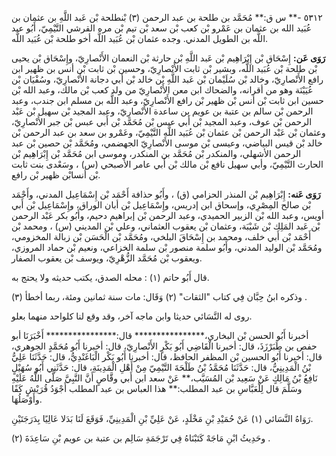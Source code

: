 ٥٣١٢ -** س ق:** مُحَمَّد بن طلحة بن عبد الرحمن (٣) بْنطلحة بْن عَبد اللَّهِ بن عثمان بن عُبَيد الله بن عثمان بن عَمْرو بْن كعب بْن سعد بْن تيم بْن مره القرشي التَّيْمِيّ، أَبُو عبد اللَّه بن الطويل المدني. وجده عثمان بْن عُبَيد اللَّه أخو طلحة بْن عُبَيد اللَّه.

**رَوَى عَن:** إِسْحَاق بْن إِبْرَاهِيم بْن عَبد اللَّهِ بْن حارثة بْن النعمان الأَنْصارِيّ، وإِسْحَاق بْن يحيى بْن طلحة بْن عُبَيد اللَّه، وبشير بْن ثابت الأَنْصارِيّ، وحسين بْن ثابت بْن أنس بن ظهير ابن رافع الأَنْصارِيّ، وخالد بْن سُلَيْمان بْن عَبد اللَّهِ بْن خالد بْن أبي دجانة الأَنْصارِيّ، وسُفْيَان بْن عُيَيْنَة وهو من أقرانه، والضحاك ابن معن الأَنْصارِيّ من ولد كعب بْن مالك، وعبد الله بْن حسين ابن ثابت بْن أنس بْن ظهير بْن رافع الأَنْصارِيّ، وعبد اللَّه بن مسلم ابن جندب، وعبد الرحمن بْن سالم بن عتبة بن عويم بن ساعدة الأَنْصارِيّ، وعبد المجيد بْن سهيل بْن عَبْد الرحمن بْن عوف، وعبد المجيد بْن أَبي عبس بْن مُحَمَّد بْن أَبي عبس بْن جبر الأَنْصارِيّ، وعثمان بْن عَبْد الرحمن بْن عثمان بْن عُبَيد اللَّه التَّيْمِيّ، وعَمْرو بن سعد بن عبد الرحمن بْن خالد بْن قيس البياضي، وعيسى بْن موسى الأَنْصارِيّ الجهضمي، ومُحَمَّد بْن حصين بْن عبد الرحمن الأشهلي، والمنكدر بْن مُحَمَّد بن المنكدر، وموسى ابن مُحَمَّد بْن إِبْرَاهِيم بْن الحارث التَّيْمِيّ، وأبي سهيل نافع بْن مالك بْن أَبي عامر الأصبحي (س) ، وسَعْدى بنت ثابت بْن أنسابْن ظهير بْن رافع.

**رَوَى عَنه:** إِبْرَاهِيم بْن المنذر الحزامي (ق) ، وأَبُو حذافة أَحْمَد بْن إِسْمَاعِيل المدني، وأَحْمَد بْن صالح المِصْرِي، وإسحاق ابن إدريس، وإِسْمَاعِيل بْن أبان الوراق، وإِسْمَاعِيل بْن أَبي أويس، وعبد الله بْن الزبير الحميدي، وعبد الرحمن بْن إبراهيم دحيم، وأَبُو بكر عَبْد الرحمن بْن عَبد المَلِك بْن شَيْبَة، وعثمان بْن يعقوب العثماني، وعلي بْن المديني (س) ، ومحمد بْن أَحْمَد بْن أَبي خلف، ومحمد بن إِسْحَاقَ البلخي، ومُحَمَّد بْن الْحَسَن بْن زبالة المخزومي، ومُحَمَّد بْن الوليد المدني، وأَبُو سلمة منصور بْن سلمة الخزاعي، ونعيم بْن حماد المروزي، ويعقوب بْن مُحَمَّد الزُّهْرِيّ، ويوسف بْن يعقوب الصفار.

قال أَبُو حاتم (١) : محله الصدق، يكتب حديثه ولا يحتج به.

وذكره ابنُ حِبَّان فِي كتاب "الثقات" (٢) وَقَال: مات سنة ثمانين ومئة، ربما أخطأ (٣) .

روى له النَّسَائي حديثا وابن ماجه آخر، وقد وقع لنا كلواحد منهما بعلو.

أخبرنا أَبُو الحسن بْن البخاري،**************** قال:**************** أَخْبَرَنَا أبو حفص بن طَبَرْزَذَ، قال: أخبرنا الْقَاضِي أَبُو بَكْرٍ الأَنْصارِيّ، قال: أخبرنا أَبُو مُحَمَّدٍ الجوهري، قال: أخبرنا أَبُو الحسين بْن المظفر الحافظ، قال: أخبرنا أَبُو بَكْر الْبَاغَنْدِيُّ، قال: حَدَّثَنَا عَلِيُّ بْنُ الْمَدِينِيُّ، قال: حَدَّثَنَا مُحَمَّدُ بْنُ طَلْحَةَ التَّيْمِيّ مِنْ أَهْلِ الْمَدِينَةِ، قال: حَدَّثَنِي أَبُو سُهَيْلٍ نَافِعُ بْنُ مَالِكٍ عَنْ سَعِيد بْن المُسَيَّب،** عَنْ سعد ابن أَبي وقَّاصٍ أَنَّ النَّبِيَّ صَلَّى اللَّهُ عَلَيْهِ وسَلَّمَ قال لِلْعَبَّاسِ بن عبد المطلب:** هذا العباس بن عبد المطلب أَجْوَدُ قُرَيْشٍ كَفًا وأَوْصَلُهَا.

رَوَاهُ النَّسَائي (١) عَنْ حُمَيْدِ بْنِ مَخْلَدٍ، عَنْ عَلِيِّ بْنِ الْمَدِينِيِّ، فَوَقَعَ لَنَا بَدَلا عَالِيًا بِدَرَجَتَيْنِ.

وحَدِيثُ ابْنِ مَاجَهْ كَتَبْنَاهُ فِي تَرْجَمَةِ سَالِم بن عتبة بن عويم بْنِ سَاعِدَةَ (٢) .